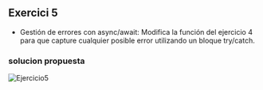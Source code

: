 ## Exercici 5

* Gestión de errores con async/await: Modifica la función del ejercicio 4 para que capture cualquier posible error utilizando un bloque try/catch.

### solucion propuesta

![Ejercicio5](https://github.com/Luiso-o/Ejercicio-S2.1-Javascript-I/assets/128043647/7f473e00-d6f4-46ac-863c-ed60f5fed8ad)
